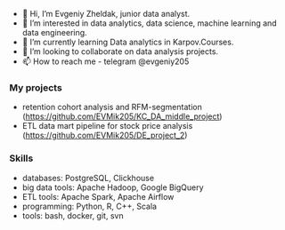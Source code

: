 - 👋 Hi, I’m Evgeniy Zheldak, junior data analyst.
- 👀 I’m interested in data analytics, data science, machine learning and data engineering.
- 🌱 I’m currently learning Data analytics in Karpov.Courses.
- 💞️ I’m looking to collaborate on data analysis projects.
- 📫 How to reach me - telegram @evgeniy205

### My projects
* retention cohort analysis and RFM-segmentation (https://github.com/EVMik205/KC_DA_middle_project)
* ETL data mart pipeline for stock price analysis (https://github.com/EVMik205/DE_project_2)

### Skills
* databases: PostgreSQL, Clickhouse
* big data tools: Apache Hadoop, Google BigQuery
* ETL tools: Apache Spark, Apache Airflow
* programming: Python, R, C++, Scala
* tools: bash, docker, git, svn

<!---
EVMik205/EVMik205 is a ✨ special ✨ repository because its `README.md` (this file) appears on your GitHub profile.
You can click the Preview link to take a look at your changes.
--->
